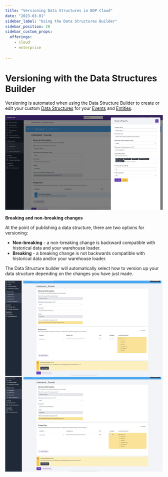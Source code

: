 ```yaml
---
title: "Versioning Data Structures in BDP Cloud"
date: "2023-03-01"
sidebar_label: "Using the Data Structures Builder"
sidebar_position: 20
sidebar_custom_props:
  offerings:
    - cloud
    - enterprise

---
```


# Versioning with the Data Structures Builder

Versioning is automated when using the Data Structure Builder to create or edit your custom [Data Structures](/docs/understanding-your-pipeline/schemas/index.md) for your [Events](/docs/understanding-your-pipeline/events/index.md) and [Entities](/docs/understanding-your-pipeline/entities/index.md).

![](../../managing-your-data-structures/ui/builder/images/data-structures-2.png)

**Breaking and non-breaking changes**

At the point of publishing a data structure, there are two options for versioning:
- **Non-breaking** - a non-breaking change is backward compatible with historical data and your warehouse loader.
- **Breaking** - a breaking change is not backwards compatible with historical data and/or your warehouse loader.

The Data Structure builder will automatically select how to version up your data structure depending on the changes you have just made.

![](images/data-structures-1.png)
![](images/data-structures-2.png)